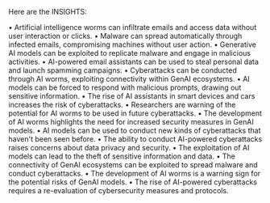 Here are the INSIGHTS:

• Artificial intelligence worms can infiltrate emails and access data without user interaction or clicks.
• Malware can spread automatically through infected emails, compromising machines without user action.
• Generative AI models can be exploited to replicate malware and engage in malicious activities.
• AI-powered email assistants can be used to steal personal data and launch spamming campaigns.
• Cyberattacks can be conducted through AI worms, exploiting connectivity within GenAI ecosystems.
• AI models can be forced to respond with malicious prompts, drawing out sensitive information.
• The rise of AI assistants in smart devices and cars increases the risk of cyberattacks.
• Researchers are warning of the potential for AI worms to be used in future cyberattacks.
• The development of AI worms highlights the need for increased security measures in GenAI models.
• AI models can be used to conduct new kinds of cyberattacks that haven't been seen before.
• The ability to conduct AI-powered cyberattacks raises concerns about data privacy and security.
• The exploitation of AI models can lead to the theft of sensitive information and data.
• The connectivity of GenAI ecosystems can be exploited to spread malware and conduct cyberattacks.
• The development of AI worms is a warning sign for the potential risks of GenAI models.
• The rise of AI-powered cyberattacks requires a re-evaluation of cybersecurity measures and protocols.
